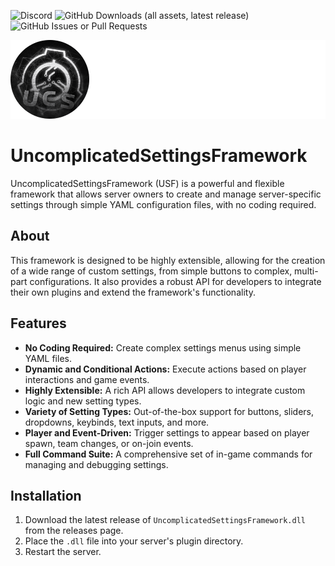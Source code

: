 ![Discord](https://img.shields.io/discord/1170301876990914631?style=for-the-badge&logo=discord&color=%235865F2)
![GitHub Downloads (all assets, latest release)](https://img.shields.io/github/downloads/UncomplicatedCustomServer/UncomplicatedSettingsFramework/latest/total?style=for-the-badge&logo=github)
![GitHub Issues or Pull Requests](https://img.shields.io/github/issues-pr-raw/UncomplicatedCustomServer/UncomplicatedSettingsFramework?style=for-the-badge&logo=github)

<img src="https://github.com/UncomplicatedCustomServer/UncomplicatedSettingsFramework/blob/main/USF.png">

# UncomplicatedSettingsFramework

UncomplicatedSettingsFramework (USF) is a powerful and flexible framework that allows server owners to create and manage server-specific settings through simple YAML configuration files, with no coding required.

## About

This framework is designed to be highly extensible, allowing for the creation of a wide range of custom settings, from simple buttons to complex, multi-part configurations. It also provides a robust API for developers to integrate their own plugins and extend the framework's functionality.

## Features

* **No Coding Required:** Create complex settings menus using simple YAML files.
* **Dynamic and Conditional Actions:** Execute actions based on player interactions and game events.
* **Highly Extensible:** A rich API allows developers to integrate custom logic and new setting types.
* **Variety of Setting Types:** Out-of-the-box support for buttons, sliders, dropdowns, keybinds, text inputs, and more.
* **Player and Event-Driven:** Trigger settings to appear based on player spawn, team changes, or on-join events.
* **Full Command Suite:** A comprehensive set of in-game commands for managing and debugging settings.

## Installation

1.  Download the latest release of `UncomplicatedSettingsFramework.dll` from the releases page.
2.  Place the `.dll` file into your server's plugin directory.
3.  Restart the server.
